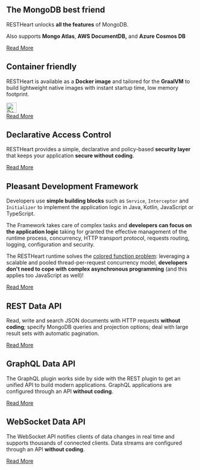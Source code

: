 <div class="row mt-4">
    <article class="mt-4 mt-lg-0 col-lg-4 zoom">
        <div class="card newsText text-justified h-100 w-100">
            <div class="card-body">
                <h1 class="top-4 mb-4"><span class="highlightcolor">The MongoDB best friend</span></h1>
                <p>RESTHeart unlocks <strong>all the features</strong> of MongoDB. </p>
                <p class="mt-1">
                    Also supports <strong>Mongo Atlas</strong>, <strong>AWS DocumentDB,</strong> and <strong>Azure Cosmos DB</strong>
                </p>
            </div>
            <div class="d-flex w-100 justify-content-end">
                <a class="btn btn-m" href="{{ "/use-cases/rest-api" | prepend: site.baseurl }}">Read More</a>
            </div>
        </div>
    </article>
    <article class="mt-4 mt-lg-0 col-lg-4 zoom">
        <div class="card newsText text-justified h-100 w-100">
            <div class="card-body">
                <h1 class="top-4 mb-4"><span class="highlightcolor">Container friendly</span></h1>
                <p>
                    RESTHeart is available as a <strong>Docker image</strong> and tailored for the <strong>GraalVM</strong> to build lightweight native images with instant startup time, low memory footprint.
                </p>
                <a class="mt-2" href="https://hub.docker.com/r/softinstigate/restheart">
                        <img height="27" class="align-top rounded sm-2 mt-2 xs-2 img-responsive" alt="Docker Pulls"
                            src="https://img.shields.io/docker/pulls/softinstigate/restheart.svg?style=for-the-badge">
                    </a>
            </div>
            <div class="d-flex w-100 justify-content-end">
                <a class="btn btn-m" href="{{ "/docs/setup-with-docker" | prepend: site.baseurl }}">Read More</a>
            </div>
        </div>
    </article>
    <article class="mt-4 mt-lg-0 col-lg-4 zoom">
        <div class="card newsText text-justified h-100 w-100">
            <div class="card-body">
                <h1 class="top-4 mb-4"><span class="highlightcolor">Declarative Access Control</span></h1>
                <p>RESTHeart provides a simple, declarative and policy-based <strong>security layer</strong> that keeps your application <strong>secure without coding</strong>.
                </p>
            </div>
            <div class="d-flex w-100 justify-content-end">
                <a class="btn btn-m" href="{{ "/docs/security/overview/#understanding-restheart-security" | prepend: site.baseurl }}">Read More</a>
            </div>
        </div>
    </article>
</div>

<div class="row mt-4">
    <article class="mt-4 mt-lg-0 col-lg-12 zoom">
        <div class="card newsText text-justified h-100 w-100">
            <div class="card-body">
                <h1 class="top-4 mb-4"><span class="highlightcolor">Pleasant Development Framework</span></h1>
                <div>
                    <p>
                    Developers use <strong>simple building blocks</strong> such as <code>Service</code>, <code>Interceptor</code> and <code>Initializer</code> to implement the application logic in Java, Kotlin, JavaScript or TypeScript.
                    </p>
                    <p>
                    The Framework takes care of complex tasks and <strong>developers can focus on the application logic</strong> taking for granted the effective management of the runtime process, concurrency, HTTP transport protocol, requests routing, logging, configuration and security.
                    </p>
                    <p>
                    The RESTHeart runtime solves the <a href="http://journal.stuffwithstuff.com/2015/02/01/what-color-is-your-function/" target="blank">colored function problem</a>: leveraging a scalable and pooled thread-per-request concurrency model, <strong>developers don't need to cope with complex asynchronous programming</strong> (and this applies too JavaScript as well)!
                    </p>
                </div>
            </div>
            <div class="d-flex w-100 justify-content-end">
                <a class="btn btn-m" href="{{ "/docs/plugins/overview/" | prepend: site.baseurl }}">Read More</a>
            </div>
        </div>
    </article>
</div>

<div class="row my-4">
    <article class="mt-4 mt-lg-0 col-lg-4 zoom">
        <div class="card newsText text-justified h-100 w-100">
            <div class="card-body">
                <h1 class="top-4 mb-4"><span class="highlightcolor">REST Data API</span></h1>
                <p>
                Read, write and search JSON documents with HTTP requests <strong>without coding</strong>; specify MongoDB queries and projection options; deal with large result sets with automatic pagination.
                </p>
            </div>
            <div class="d-flex w-100 justify-content-end">
                <a class="btn btn-m" href="{{ "/docs/tutorial/" | prepend: site.baseurl }}">Read More</a>
            </div>
        </div>
    </article>
    <article class="mt-4 mt-lg-0 col-lg-4 zoom">
        <div class="card newsText text-justified h-100 w-100">
            <div class="card-body">
                <h1 class="top-4 mb-4"><span class="highlightcolor">GraphQL Data API</span></h1>
                <p>
                    The GraphQL plugin works side by side with the REST plugin to get an unified API to build modern applications. GraphQL applications are configured through an API <strong>without coding</strong>.
                </p>
            </div>
            <div class="d-flex w-100 justify-content-end">
                <a class="btn btn-m" href="{{ "/docs/mongodb-graphql/example/" | prepend: site.baseurl }}">Read More</a>
            </div>
        </div>
    </article>
    <article class="mt-4 mt-lg-0 col-lg-4 zoom">
        <div class="card newsText text-justified h-100 w-100">
            <div class="card-body">
                <h1 class="top-4 mb-4"><span class="highlightcolor">WebSocket Data API</span></h1>
                <p>
                The WebSocket API notifies clients of data changes in real time and supports thousands of connected clients. Data streams are configured through an API <strong>without coding</strong>.
                </p>
            </div>
            <div class="d-flex w-100 justify-content-end">
                <a class="btn btn-m" href="{{ "/docs/mongodb-websocket/" | prepend: site.baseurl }}">Read More</a>
            </div>
        </div>
    </article>
</div>